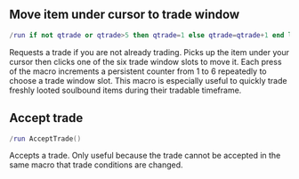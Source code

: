 ## Move item under cursor to trade window
```lua
/run if not qtrade or qtrade>5 then qtrade=1 else qtrade=qtrade+1 end local sb,b,s=GetMouseFocus() b,s=sb:GetParent():GetID(), sb:GetID() if not TradeFrame:IsShown() then InitiateTrade("target") else PickupContainerItem(b,s) ClickTradeButton(qtrade) end
```
Requests a trade if you are not already trading.
Picks up the item under your cursor then clicks one of the six trade window slots to move it.
Each press of the macro increments a persistent counter from 1 to 6 repeatedly to choose a trade window slot.
This macro is especially useful to quickly trade freshly looted soulbound items during their tradable timeframe.

## Accept trade
```lua
/run AcceptTrade()
```
Accepts a trade. Only useful because the trade cannot be accepted in the same macro that trade conditions are changed.

